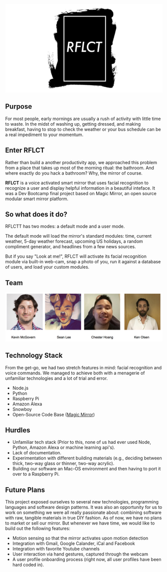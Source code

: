 ![alt-text](https://github.com/ChesterHub/RFLCTT/blob/master/assets/Logo.png)

## Purpose
For most people, early mornings are usually a rush of activity with little time to waste. In the midst of washing up, getting dressed, and making breakfast, having to stop to check the weather or your bus schedule can be a real impediment to your momentum. 

## Enter RFLCT
Rather than build a another productivity app, we approached this problem from a place that takes up most of the morning ritual: the bathroom. And where exactly do you hack a bathroom? Why, the mirror of course. 

**RFLCT** is a voice activated smart mirror that uses facial recognition to recognize a user and display helpful information in a beautiful inteface. It was a Dev Bootcamp final project based on Magic Mirror, an open source modular smart mirror platform. 

## So what does it do?
RFLCTT has two modes: a default mode and a user mode. 

The default mode will load the mirror's standard modules: time, current weather, 5-day weather forecast, upcoming US holidays, a random compliment generator, and headlines from a few news sources. 

But if you say "Look at me!", RFLCT will activate its facial recognition module via built-in web-cam, snap a photo of you, run it against a database of users, and load your custom modules. 

## Team

![alt-text](https://github.com/ChesterHub/RFLCTT/blob/master/assets/team.png)

## Technology Stack 
From the get-go, we had two stretch features in mind: facial recognition and voice commands. We managed to achieve both with a menagerie of unfamiliar technologies and a lot of trial and error. 

- Node.js
- Python
- Raspberry Pi
- Amazon Alexa
- Snowboy
- Open-Source Code Base (<a href= "https://github.com/MichMich/MagicMirror">Magic Mirror</a>)

## Hurdles 
- Unfamiliar tech stack (Prior to this, none of us had ever used Node, Python, Amazon Alexa or machine learning api's).
- Lack of documentation.
- Experimentation with different building materials (e.g., deciding between thick, two-way glass or thinner, two-way acrylic). 
- Building our software an Mac-OS environment and then having to port it over to a Raspberry Pi.

## Future Plans
This project exposed ourselves to several new technologies, programming languages and software design patterns. It was also an opportunity for us to work on something we were all really passionate about: combining software with raw, tangible materials in true DIY fashion. As of now, we have no plans to market or sell our mirror. But whenever we have time, we would like to build out the following features:
* Motion sensing so that the mirror activates upon motion detection
* Integration with Gmail, Google Calander, iCal and Facebook 
* Integration with favorite Youtube channels
* User interaction via hand gestures, captured through the webcam 
* A user profile onboarding process (right now, all user profiles have been hard coded in). 



